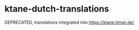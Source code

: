 # ktane-dutch-translations
DEPRECATED, translations integrated into <a href="https://ktane.timwi.de/">https://ktane.timwi.de/</a>
